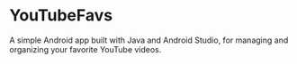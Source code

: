 # YouTubeFavs
A simple Android app built with Java and Android Studio, for managing and organizing your favorite YouTube videos.
